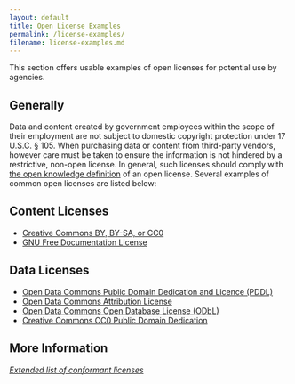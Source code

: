 ```yaml
---
layout: default
title: Open License Examples
permalink: /license-examples/
filename: license-examples.md
---
```


This section offers usable examples of open licenses for potential use by agencies.  

## Generally

Data and content created by government employees within the scope of their employment are not subject to domestic copyright protection under 17 U.S.C. § 105. When purchasing data or content from third-party vendors, however care must be taken to ensure the information is not hindered by a restrictive, non-open license. In general, such licenses should comply with [the open knowledge definition](http://opendefinition.org/okd/) of an open license. Several examples of common open licenses are listed below:

## Content Licenses
* [Creative Commons BY, BY-SA, or CC0](http://creativecommons.org/choose/)
* [GNU Free Documentation License](http://www.gnu.org/licenses/fdl-1.3.en.html)

## Data Licenses
* [Open Data Commons Public Domain Dedication and Licence (PDDL)](http://opendefinition.org/licenses/odc-pddl)
* [Open Data Commons Attribution License](http://opendatacommons.org/licenses/by/)
* [Open Data Commons Open Database License (ODbL)](http://opendatacommons.org/licenses/odbl/)
* [Creative Commons CC0 Public Domain Dedication](http://creativecommons.org/publicdomain/zero/1.0/)

## More Information
*[Extended list of conformant licenses](http://opendefinition.org/licenses/)*
